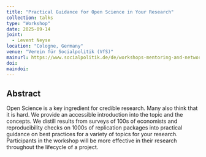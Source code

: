 ```yaml
---
title: "Practical Guidance for Open Science in Your Research" 
collection: talks
type: "Workshop"
date: 2025-09-14
joint:
  - Levent Neyse
location: "Cologne, Germany"
venue: "Verein für Socialpolitik (VfS)"
mainurl: https://www.socialpolitik.de/de/workshops-mentoring-and-networking-2025
doi: 
maindoi: 
---
```


## Abstract

Open Science is a key ingredient for credible research. Many also think that it is hard. We provide an accessible introduction into the topic and the concepts. We distill results from surveys of 100s of economists and reproducibility checks on 1000s of replication packages into practical guidance on best practices for a variety of topics for your research. Participants in the workshop will be more effective in their research throughout the lifecycle of a project.